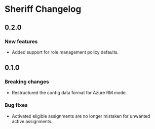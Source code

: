 # Sheriff Changelog

## 0.2.0

### New features

* Added support for role management policy defaults.

## 0.1.0

### Breaking changes

* Restructured the config data format for Azure RM mode.

### Bug fixes

* Activated eligible assignments are no longer mistaken for unwanted active assignments.
